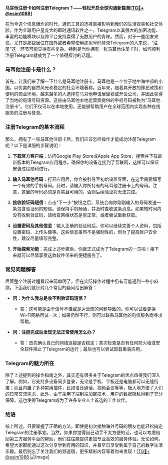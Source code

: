 **马耳他注册卡如何注册Telegram？——轻松开启全球沟通新篇章[[TG💪+ @esim1088](https://t.me/s/esim1088)]**

在当今这个信息爆炸的时代，通讯工具的选择直接影响到我们的生活效率和社交体验。作为全球用户量庞大的即时通讯软件之一，Telegram以其强大的加密功能、丰富的功能模块以及跨平台支持赢得了无数用户的青睐。然而，对于一些朋友来说，尤其是那些居住在国外或者希望使用虚拟号码登录Telegram的人来说，“注册”这一环节可能显得有些复杂。特别是当你拥有一张马耳他注册卡时，如何顺利注册Telegram就成为了一个值得探讨的话题。

### 马耳他注册卡是什么？

首先，让我们来了解一下什么是马耳他注册卡。马耳他是一个位于地中海中部的小国，以优美的自然风光和稳定的社会环境著称。近年来，随着其开放的移民政策和便利的商业环境，越来越多的人选择在马耳他申请居留权或开设公司，并因此获得了当地的电话号码资源。这些由马耳他本地运营商提供的手机号码被称为“马耳他注册卡”。它们不仅可以在本地使用，还能够帮助用户在全球范围内实现各种在线服务的注册与登录。

### 注册Telegram的基本流程

那么，拥有了一张马耳他注册卡后，我们应该怎样操作才能成功注册Telegram呢？以下是详细的步骤说明：

1. **下载官方客户端**：访问Google Play Store或Apple App Store，搜索并下载最新版本的Telegram应用程序。确保你的设备连接到了互联网，这样可以保证安装过程顺利进行。
   
2. **输入马耳他号码**：打开应用后，你会被引导至初始设置界面，在这里需要填写一个有效的手机号码。此时，请输入你所持有的马耳他注册卡上的号码。注意，这里的号码必须是真实且可用的，否则后续验证将无法完成。

3. **接收验证码短信**：点击“下一步”按钮之后，系统会向你刚刚输入的号码发送一条包含验证码的短信。请保持手机畅通，并及时查收这条消息。如果短时间内没有收到验证码，请检查网络状态是否正常，或者尝试重新获取。

4. **设置密码及其他信息**：输入正确的验证码后，你可以继续完善个人资料，包括设置密码、上传头像等。这些信息虽然不是强制性的，但为了提高账户安全性，建议尽量填写完整。

5. **开始探索功能**：完成上述步骤后，你就正式成为了Telegram的一员啦！接下来就可以尽情享受这款软件带来的便捷服务了。

### 常见问题解答

尽管整个注册过程看起来简单明了，但在实际操作过程中仍有可能遇到一些小麻烦。下面我们就针对几个常见的疑问给出解答：

- **问：为什么我总是收不到验证码短信？**
  - 答：这可能是由于信号不佳或是运营商的问题导致的。你可以试着更换Wi-Fi网络再试一次；如果仍然不行，则可以联系马耳他的电信服务商寻求帮助。

- **问：注册完成后发现无法正常使用怎么办？**
  - 答：首先确认自己的网络连接是否稳定；其次检查是否有任何防火墙或安全软件阻止了Telegram的运行；最后也可以尝试卸载重装应用。

### Telegram的魅力所在

除了上述提到的操作指南之外，其实还有很多关于Telegram的优点值得我们深入了解。例如，它支持多设备同步登录，无论是手机、平板还是电脑都可以无缝衔接；而且内置了多种实用插件，比如语音通话、视频会议等等，极大地方便了人们的日常交流需求。此外，由于采用了端到端加密技术，用户的数据隐私得到了充分保障，这也使得Telegram成为了许多专业人士首选的工作伙伴。

### 结语

综上所述，只要掌握了正确的方法，即使是初次接触海外号码的朋友也能轻松搞定Telegram的注册事宜。当然，如果你觉得自己动手不太方便的话，也可以考虑借助第三方服务平台的帮助，他们往往能提供更加专业高效的服务体验。无论如何，希望大家都能通过这次分享学到有用的知识，并且早日享受到属于自己的数字生活乐趣。最后别忘了关注我们的频道哦，更多精彩内容等着你来发现！[[TG💪+ @esim1088](https://t.me/s/esim1088) ![Image](https://i.postimg.cc/4NQfJmqS/Snipaste-2025-05-13-00-14-12.png)]